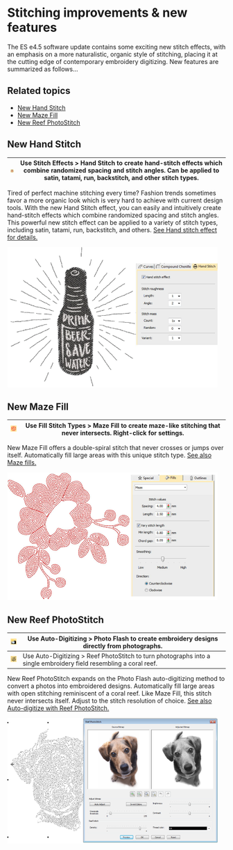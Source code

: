 # Stitching improvements & new features

The ES e4.5 software update contains some exciting new stitch effects, with an emphasis on a more naturalistic, organic style of stitching, placing it at the cutting edge of contemporary embroidery digitizing. New features are summarized as follows...

## Related topics

- [New Hand Stitch](#XREF_20876_New_Hand_Stitch)
- [New Maze Fill](#XREF_51552_New_Maze_Fill)
- [New Reef PhotoStitch](#XREF_59337_New_Reef)

## New Hand Stitch

| ![HandStitchEffect.png](assets/HandStitchEffect.png) | Use Stitch Effects > Hand Stitch to create hand-stitch effects which combine randomized spacing and stitch angles. Can be applied to satin, tatami, run, backstitch, and other stitch types. |
| ---------------------------------------------------- | -------------------------------------------------------------------------------------------------------------------------------------------------------------------------------------------- |

Tired of perfect machine stitching every time? Fashion trends sometimes favor a more organic look which is very hard to achieve with current design tools. With the new Hand Stitch effect, you can easily and intuitively create hand-stitch effects which combine randomized spacing and stitch angles. This powerful new stitch effect can be applied to a variety of stitch types, including satin, tatami, run, backstitch, and others. [See Hand stitch effect for details.](../../Decorative/specialty/Hand_stitch_effect)

![HandstitchBottle.png](assets/HandstitchBottle.png)

## New Maze Fill

| ![MazeFill00013.png](assets/MazeFill00013.png) | Use Fill Stitch Types > Maze Fill to create maze-like stitching that never intersects. Right-click for settings. |
| ---------------------------------------------- | ---------------------------------------------------------------------------------------------------------------- |

New Maze Fill offers a double-spiral stitch that never crosses or jumps over itself. Automatically fill large areas with this unique stitch type. [See also Maze fills.](../../Decorative/specialty/Maze_fills)

![MazeFill00014.png](assets/MazeFill00014.png)

## New Reef PhotoStitch

| ![PhotoFlash.png](assets/PhotoFlash.png)                     | Use Auto-Digitizing > Photo Flash to create embroidery designs directly from photographs.                          |
| ------------------------------------------------------------ | ------------------------------------------------------------------------------------------------------------------ |
| ![ReefPhotoStitch00017.png](assets/ReefPhotoStitch00017.png) | Use Auto-Digitizing > Reef PhotoStitch to turn photographs into a single embroidery field resembling a coral reef. |

New Reef PhotoStitch expands on the Photo Flash auto-digitizing method to convert a photos into embroidered designs. Automatically fill large areas with open stitching reminiscent of a coral reef. Like Maze Fill, this stitch never intersects itself. Adjust to the stitch resolution of choice. [See also Auto-digitize with Reef PhotoStitch.](../../Automatic/automatic/Auto-digitize_with_Reef_PhotoStitch)

![ReefPhotoStitchDialog.png](assets/ReefPhotoStitchDialog.png)
